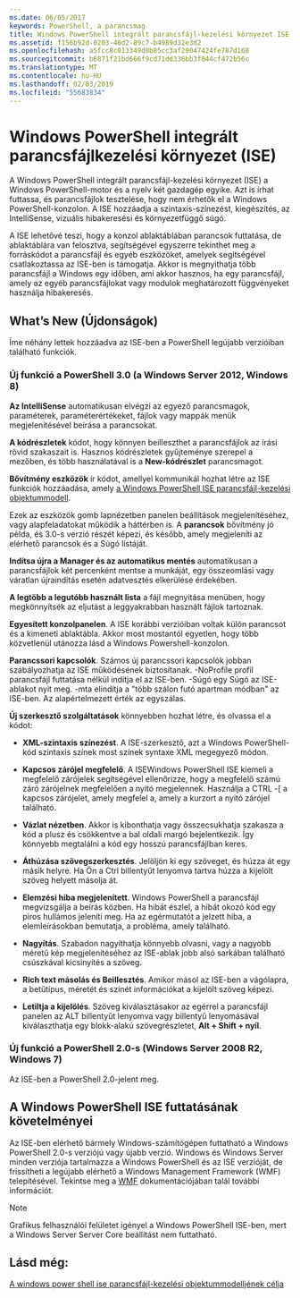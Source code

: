 ```yaml
---
ms.date: 06/05/2017
keywords: PowerShell, a parancsmag
title: Windows PowerShell integrált parancsfájl-kezelési környezet ISE
ms.assetid: f156b92d-0203-46d2-89c7-b4989d32e3d2
ms.openlocfilehash: a5fcc8c813349d0b85cc3af29047424fe787d168
ms.sourcegitcommit: b6871f21bd666f9cd71dd336bb3f844cf472b56c
ms.translationtype: MT
ms.contentlocale: hu-HU
ms.lasthandoff: 02/03/2019
ms.locfileid: "55683834"
---
```

# <a name="windows-powershell-integrated-scripting-environment-ise"></a>Windows PowerShell integrált parancsfájlkezelési környezet (ISE)

A Windows PowerShell integrált parancsfájl-kezelési környezet (ISE) a Windows PowerShell-motor és a nyelv két gazdagép egyike. Azt is írhat futtassa, és parancsfájlok tesztelése, hogy nem érhetők el a Windows PowerShell-konzolon. A ISE hozzáadja a szintaxis-színezést, kiegészítés, az IntelliSense, vizuális hibakeresési és környezetfüggő súgó.

A ISE lehetővé teszi, hogy a konzol ablaktáblában parancsok futtatása, de ablaktáblára van felosztva, segítségével egyszerre tekinthet meg a forráskódot a parancsfájl és egyéb eszközöket, amelyek segítségével csatlakoztassa az ISE-ben is támogatja. Akkor is megnyithatja több parancsfájl a Windows egy időben, ami akkor hasznos, ha egy parancsfájl, amely az egyéb parancsfájlokat vagy modulok meghatározott függvényeket használja hibakeresés.

## <a name="whats-new"></a>What’s New (Újdonságok)

Íme néhány lettek hozzáadva az ISE-ben a PowerShell legújabb verzióiban található funkciók.

### <a name="added-in-powershell-30-windows-server-2012-windows-8"></a>Új funkció a PowerShell 3.0 (a Windows Server 2012, Windows 8)

**Az IntelliSense** automatikusan elvégzi az egyező parancsmagok, paraméterek, paraméterértékeket, fájlok vagy mappák menük megjelenítésével beírása a parancsokat.

**A kódrészletek** kódot, hogy könnyen beilleszthet a parancsfájlok az írási rövid szakaszait is. Hasznos kódrészletek gyűjteménye szerepel a mezőben, és több használatával is a **New-kódrészlet** parancsmagot.

**Bővítmény eszközök** ír kódot, amellyel kommunikál hozhat létre az ISE funkciók hozzáadása, amely [a Windows PowerShell ISE parancsfájl-kezelési objektummodell](../../core-powershell/ise/The-ISE-Object-Model-Hierarchy.md).

Ezek az eszközök gomb lapnézetben panelen beállítások megjelenítéséhez, vagy alapfeladatokat működik a háttérben is. A **parancsok** bővítmény jó példa, és 3.0-s verzió részét képezi, és később, amely megjeleníti az elérhető parancsok és a Súgó listáját.

**Indítsa újra a Manager és az automatikus mentés** automatikusan a parancsfájlok két percenként mentse a munkáját, egy összeomlási vagy váratlan újraindítás esetén adatvesztés elkerülése érdekében.

**A legtöbb a legutóbb használt lista** a fájl megnyitása menüben, hogy megkönnyítsék az eljutást a leggyakrabban használt fájlok tartoznak.

**Egyesített konzolpanelen**. A ISE korábbi verzióiban voltak külön parancsot és a kimeneti ablaktábla. Akkor most mostantól egyetlen, hogy több közvetlenül utánozza lásd a Windows Powershell-konzolon.

**Parancssori kapcsolók**. Számos új parancssori kapcsolók jobban szabályozhatja az ISE működésének biztosítanak. -NoProfile profil parancsfájl futtatása nélkül indítja el az ISE-ben. -Súgó egy Súgó az ISE-ablakot nyit meg. -mta elindítja a "több szálon futó apartman módban" az ISE-ben. Az alapértelmezett érték az egyszálas.

**Új szerkesztő szolgáltatások** könnyebben hozhat létre, és olvassa el a kódot:

- **XML-szintaxis színezést**. A ISE-szerkesztő, azt a Windows PowerShell-kód szintaxis színek most színek syntaxe XML megegyező módon.

- **Kapcsos zárójel megfelelő**. A ISEWindows PowerShell ISE kiemeli a megfelelő zárójelek segítségével ellenőrizze, hogy a megfelelő számú záró zárójelnek megfelelően a nyitó megjelennek. Használja a CTRL -\[ a kapcsos zárójelet, amely megfelel a, amely a kurzort a nyitó zárójel található.

- **Vázlat nézetben**. Akkor is kibonthatja vagy összecsukhatja szakasza a kód a plusz és csökkentve a bal oldali margó bejelentkezik. Így könnyebb megtalálni a kód egy hosszú parancsfájlban keres.

- **Áthúzása szövegszerkesztés**. Jelöljön ki egy szöveget, és húzza át egy másik helyre. Ha Ön a Ctrl billentyűt lenyomva tartva húzza a kijelölt szöveg helyett másolja át.

- **Elemzési hiba megjelenített**. Windows PowerShell a parancsfájl megvizsgálja a beírás közben. Ha hibát észlel, a hibát okozó kód egy piros hullámos jeleníti meg. Ha az egérmutatót a jelzett hiba, a elemleírásokban bemutatja, a probléma, amely található.

- **Nagyítás**. Szabadon nagyíthatja könnyebb olvasni, vagy a nagyobb méretű kép megjelenítéséhez az ISE-ablak jobb alsó sarkában található csúszkával kicsinyítés a szöveg.

- **Rich text másolás és Beillesztés**. Amikor másol az ISE-ben a vágólapra, a betűtípus, méretét és színét információkat a kijelölt szöveg képezi.

- **Letiltja a kijelölés**. Szöveg kiválasztásakor az egérrel a parancsfájl panelen az ALT billentyűt lenyomva vagy billentyű lenyomásával kiválaszthatja egy blokk-alakú szövegrészletet, **Alt + Shift + nyíl**.

### <a name="added-in-powershell-20-windows-server-2008-r2-windows-7"></a>Új funkció a PowerShell 2.0-s (Windows Server 2008 R2, Windows 7)

Az ISE-ben a PowerShell 2.0-jelent meg.

## <a name="requirements-for-running-the-windows-powershell-ise"></a>A Windows PowerShell ISE futtatásának követelményei

Az ISE-ben elérhető bármely Windows-számítógépen futtatható a Windows PowerShell 2.0-s verziójú vagy újabb verzió. Windows és Windows Server minden verziója tartalmazza a Windows PowerShell és az ISE verzióját, de frissítheti a legújabb elérhető a Windows Management Framework (WMF) telepítésével. Tekintse meg a [WMF](/powershell/wmf) dokumentációjában talál további információt.

> [!NOTE]
> Grafikus felhasználói felületet igényel a Windows PowerShell ISE-ben, mert a Windows Server Server Core beállítást nem futtatható.

## <a name="see-also"></a>Lásd még:

[A windows power shell ise parancsfájl-kezelési objektummodelljének célja](../../core-powershell/ise/Purpose-of-the-Windows-PowerShell-ISE-Scripting-Object-Model.md)